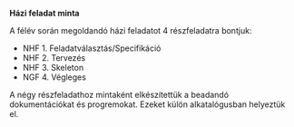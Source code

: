 **Házi feladat minta**

A félév során megoldandó házi feladatot 4 részfeladatra bontjuk:

- NHF 1. Feladatválasztás/Specifikáció
- NHF 2. Tervezés
- NHF 3. Skeleton
- NGF 4. Végleges 

A négy részfeladathoz mintaként elkészítettük a beadandó dokumentációkat és progremokat. Ezeket külön alkatalógusban helyeztük el.  
